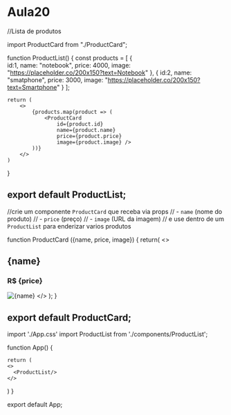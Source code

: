 # Aula20 #
//Lista de produtos

import ProductCard from "./ProductCard";

function ProductList() {
    const products = [
        {   
            id:1,
            name: "notebook", 
            price: 4000,
            image: "https://placeholder.co/200x150?text=Notebook"
        },
        {
            id:2,
            name: "smatphone", 
            price: 3000,
            image: "https://placeholder.co/200x150?text=Smartphone"
        }
    ];

    return (
        <>
            {products.map(product => (
                <ProductCard 
                    id={product.id}
                    name={product.name}
                    price={product.price}
                    image={product.image} />
            ))}
        </>
    )
}

export default ProductList;
--------------
//crie um componente `ProductCard` que receba via props
// - `name` (nome do produto)
// - `price` (preço)
// - `image` (URL da imagem)
// e use dentro de um `ProductList` para enderizar varios produtos

function ProductCard ({name, price, image}) {
  return(
    <>
        <h2>{name}</h2>
        <h3>R$ {price}</h3>
        <img src={image} alt={name} />
    </>
  );
}

export default ProductCard;
--------------------
import './App.css'
import ProductList from './components/ProductList';

function App() {

    return (
    <>
      <ProductList/>
    </>
  )
}

export default App;
